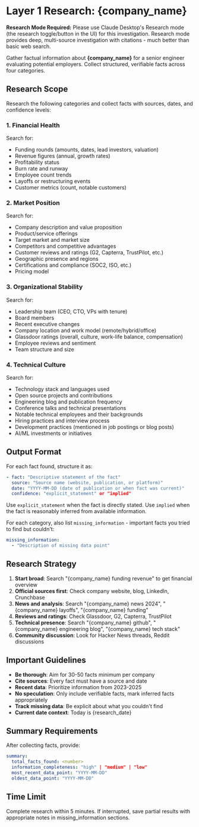 # Layer 1 Research: {company_name}

**Research Mode Required:** Please use Claude Desktop's Research mode (the research toggle/button in the UI) for this investigation. Research mode provides deep, multi-source investigation with citations - much better than basic web search.

Gather factual information about **{company_name}** for a senior engineer evaluating potential employers. Collect structured, verifiable facts across four categories.

## Research Scope

Research the following categories and collect facts with sources, dates, and confidence levels:

### 1. Financial Health
Search for:
- Funding rounds (amounts, dates, lead investors, valuation)
- Revenue figures (annual, growth rates)
- Profitability status
- Burn rate and runway
- Employee count trends
- Layoffs or restructuring events
- Customer metrics (count, notable customers)

### 2. Market Position
Search for:
- Company description and value proposition
- Product/service offerings
- Target market and market size
- Competitors and competitive advantages
- Customer reviews and ratings (G2, Capterra, TrustPilot, etc.)
- Geographic presence and regions
- Certifications and compliance (SOC2, ISO, etc.)
- Pricing model

### 3. Organizational Stability
Search for:
- Leadership team (CEO, CTO, VPs with tenure)
- Board members
- Recent executive changes
- Company location and work model (remote/hybrid/office)
- Glassdoor ratings (overall, culture, work-life balance, compensation)
- Employee reviews and sentiment
- Team structure and size

### 4. Technical Culture
Search for:
- Technology stack and languages used
- Open source projects and contributions
- Engineering blog and publication frequency
- Conference talks and technical presentations
- Notable technical employees and their backgrounds
- Hiring practices and interview process
- Development practices (mentioned in job postings or blog posts)
- AI/ML investments or initiatives

## Output Format

For each fact found, structure it as:

```yaml
- fact: "Descriptive statement of the fact"
  source: "Source name (website, publication, or platform)"
  date: "YYYY-MM-DD (date of publication or when fact was current)"
  confidence: "explicit_statement" or "implied"
```

Use `explicit_statement` when the fact is directly stated. Use `implied` when the fact is reasonably inferred from available information.

For each category, also list `missing_information` - important facts you tried to find but couldn't:

```yaml
missing_information:
  - "Description of missing data point"
```

## Research Strategy

1. **Start broad**: Search "{company_name} funding revenue" to get financial overview
2. **Official sources first**: Check company website, blog, LinkedIn, Crunchbase
3. **News and analysis**: Search "{company_name} news 2024", "{company_name} layoffs", "{company_name} funding"
4. **Reviews and ratings**: Check Glassdoor, G2, Capterra, TrustPilot
5. **Technical presence**: Search "{company_name} github", "{company_name} engineering blog", "{company_name} tech stack"
6. **Community discussion**: Look for Hacker News threads, Reddit discussions

## Important Guidelines

- **Be thorough**: Aim for 30-50 facts minimum per company
- **Cite sources**: Every fact must have a source and date
- **Recent data**: Prioritize information from 2023-2025
- **No speculation**: Only include verifiable facts, mark inferred facts appropriately
- **Track missing data**: Be explicit about what you couldn't find
- **Current date context**: Today is {research_date}

## Summary Requirements

After collecting facts, provide:

```yaml
summary:
  total_facts_found: <number>
  information_completeness: "high" | "medium" | "low"
  most_recent_data_point: "YYYY-MM-DD"
  oldest_data_point: "YYYY-MM-DD"
```

## Time Limit

Complete research within 5 minutes. If interrupted, save partial results with appropriate notes in missing_information sections.

